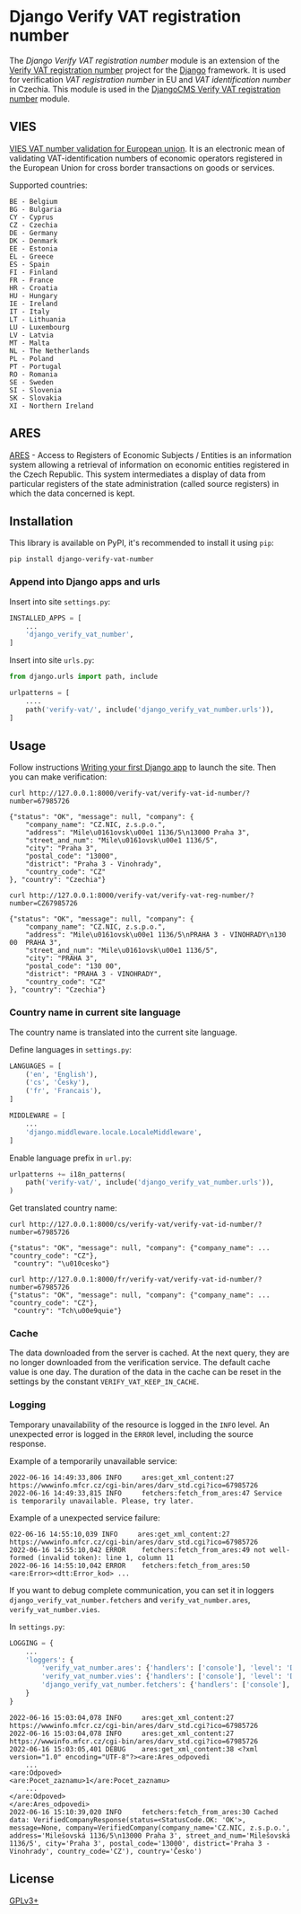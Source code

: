 # Django Verify VAT registration number

The *Django Verify VAT registration number* module is an extension of the [Verify VAT registration number](https://gitlab.nic.cz/utils/verify-vat-number) project for the [Django](https://www.djangoproject.com/) framework. It is used for verification *VAT registration number* in EU and *VAT identification number* in Czechia. This module is used in the [DjangoCMS Verify VAT registration number](https://gitlab.nic.cz/djangocms-apps/djangocms-verify-vat-number) module.


## VIES

[VIES VAT number validation for European union](https://ec.europa.eu/taxation_customs/vies). It is an electronic mean of validating VAT-identification numbers of economic operators registered in the European Union for cross border transactions on goods or services.

Supported countries:

    BE - Belgium
    BG - Bulgaria
    CY - Cyprus
    CZ - Czechia
    DE - Germany
    DK - Denmark
    EE - Estonia
    EL - Greece
    ES - Spain
    FI - Finland
    FR - France
    HR - Croatia
    HU - Hungary
    IE - Ireland
    IT - Italy
    LT - Lithuania
    LU - Luxembourg
    LV - Latvia
    MT - Malta
    NL - The Netherlands
    PL - Poland
    PT - Portugal
    RO - Romania
    SE - Sweden
    SI - Slovenia
    SK - Slovakia
    XI - Northern Ireland

## ARES

[ARES](https://wwwinfo.mfcr.cz) - Access to Registers of Economic Subjects / Entities is an information system allowing a retrieval of information on economic entities registered in the Czech Republic. This system intermediates a display of data from particular registers of the state administration (called source registers) in which the data concerned is kept.


## Installation

This library is available on PyPI, it's recommended to install it using `pip`:

```shell
pip install django-verify-vat-number
```

### Append into Django apps and urls

Insert into site `settings.py`:

```python
INSTALLED_APPS = [
    ...
    'django_verify_vat_number',
]
```

Insert into site `urls.py`:

```python
from django.urls import path, include

urlpatterns = [
    ....
    path('verify-vat/', include('django_verify_vat_number.urls')),
]
```

## Usage

Follow instructions [Writing your first Django app](https://docs.djangoproject.com/en/4.0/intro/tutorial01/) to launch the site.
Then you can make verification:

```
curl http://127.0.0.1:8000/verify-vat/verify-vat-id-number/?number=67985726

{"status": "OK", "message": null, "company": {
    "company_name": "CZ.NIC, z.s.p.o.",
    "address": "Mile\u0161ovsk\u00e1 1136/5\n13000 Praha 3",
    "street_and_num": "Mile\u0161ovsk\u00e1 1136/5",
    "city": "Praha 3",
    "postal_code": "13000",
    "district": "Praha 3 - Vinohrady",
    "country_code": "CZ"
}, "country": "Czechia"}

curl http://127.0.0.1:8000/verify-vat/verify-vat-reg-number/?number=CZ67985726

{"status": "OK", "message": null, "company": {
    "company_name": "CZ.NIC, z.s.p.o.",
    "address": "Mile\u0161ovsk\u00e1 1136/5\nPRAHA 3 - VINOHRADY\n130 00  PRAHA 3",
    "street_and_num": "Mile\u0161ovsk\u00e1 1136/5",
    "city": "PRAHA 3",
    "postal_code": "130 00",
    "district": "PRAHA 3 - VINOHRADY",
    "country_code": "CZ"
}, "country": "Czechia"}
```

### Country name in current site language

The country name is translated into the current site language.

Define languages in `settings.py`:

```python
LANGUAGES = [
    ('en', 'English'),
    ('cs', 'Česky'),
    ('fr', 'Francais'),
]

MIDDLEWARE = [
    ...
    'django.middleware.locale.LocaleMiddleware',
]
```

Enable language prefix in `url.py`:

```python
urlpatterns += i18n_patterns(
    path('verify-vat/', include('django_verify_vat_number.urls')),
)
 ```

Get translated country name:

```
curl http://127.0.0.1:8000/cs/verify-vat/verify-vat-id-number/?number=67985726

{"status": "OK", "message": null, "company": {"company_name": ... "country_code": "CZ"},
 "country": "\u010cesko"}

curl http://127.0.0.1:8000/fr/verify-vat/verify-vat-id-number/?number=67985726
{"status": "OK", "message": null, "company": {"company_name": ... "country_code": "CZ"},
 "country": "Tch\u00e9quie"}
 ```

### Cache

The data downloaded from the server is cached. At the next query, they are no longer downloaded
from the verification service. The default cache value is one day.
The duration of the data in the cache can be reset in the settings by the constant `VERIFY_VAT_KEEP_IN_CACHE`.

### Logging

Temporary unavailability of the resource is logged in the `INFO` level.
An unexpected error is logged in the `ERROR` level, including the source response.

Example of a temporarily unavailable service:

```
2022-06-16 14:49:33,806 INFO     ares:get_xml_content:27 https://wwwinfo.mfcr.cz/cgi-bin/ares/darv_std.cgi?ico=67985726
2022-06-16 14:49:33,815 INFO     fetchers:fetch_from_ares:47 Service is temporarily unavailable. Please, try later.
```

Example of a unexpected service failure:

```
022-06-16 14:55:10,039 INFO     ares:get_xml_content:27 https://wwwinfo.mfcr.cz/cgi-bin/ares/darv_std.cgi?ico=67985726
2022-06-16 14:55:10,042 ERROR    fetchers:fetch_from_ares:49 not well-formed (invalid token): line 1, column 11
2022-06-16 14:55:10,042 ERROR    fetchers:fetch_from_ares:50 <are:Error><dtt:Error_kod> ...
```

If you want to debug complete communication, you can set it in loggers `django_verify_vat_number.fetchers` and `verify_vat_number.ares`, `verify_vat_number.vies`.

In `settings.py`:

```python
LOGGING = {
    ...
    'loggers': {
        'verify_vat_number.ares': {'handlers': ['console'], 'level': 'DEBUG'},
        'verify_vat_number.vies': {'handlers': ['console'], 'level': 'DEBUG'},
        'django_verify_vat_number.fetchers': {'handlers': ['console'], 'level': 'DEBUG'},
    }
}
```

```
2022-06-16 15:03:04,078 INFO     ares:get_xml_content:27 https://wwwinfo.mfcr.cz/cgi-bin/ares/darv_std.cgi?ico=67985726
2022-06-16 15:03:04,078 INFO     ares:get_xml_content:27 https://wwwinfo.mfcr.cz/cgi-bin/ares/darv_std.cgi?ico=67985726
2022-06-16 15:03:05,401 DEBUG    ares:get_xml_content:38 <?xml version="1.0" encoding="UTF-8"?><are:Ares_odpovedi
    ...
<are:Odpoved>
<are:Pocet_zaznamu>1</are:Pocet_zaznamu>
    ...
</are:Odpoved>
</are:Ares_odpovedi>
2022-06-16 15:10:39,020 INFO     fetchers:fetch_from_ares:30 Cached data: VerifiedCompanyResponse(status=<StatusCode.OK: 'OK'>, message=None, company=VerifiedCompany(company_name='CZ.NIC, z.s.p.o.', address='Milešovská 1136/5\n13000 Praha 3', street_and_num='Milešovská 1136/5', city='Praha 3', postal_code='13000', district='Praha 3 - Vinohrady', country_code='CZ'), country='Česko')
```

## License

[GPLv3+](https://www.gnu.org/licenses/gpl-3.0.html)
